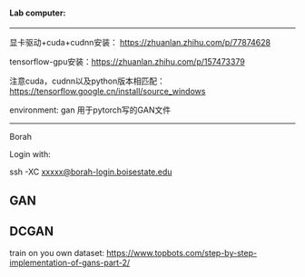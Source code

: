 #### Lab computer:
---

显卡驱动+cuda+cudnn安装： https://zhuanlan.zhihu.com/p/77874628

tensorflow-gpu安装：https://zhuanlan.zhihu.com/p/157473379

注意cuda，cudnn以及python版本相匹配：https://tensorflow.google.cn/install/source_windows

environment: 
gan 用于pytorch写的GAN文件

---
Borah

Login with:

ssh -XC xxxxx@borah-login.boisestate.edu





## GAN


## DCGAN

train on you own dataset: https://www.topbots.com/step-by-step-implementation-of-gans-part-2/
